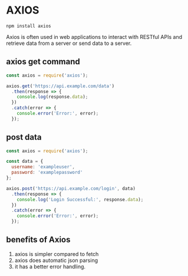 # AXIOS

`npm install axios`

Axios is often used in web applications to interact with RESTful APIs and retrieve data from a server or send data to a server.

## axios get command

```js
const axios = require('axios');

axios.get('https://api.example.com/data')
  .then(response => {
    console.log(response.data);
  })
  .catch(error => {
    console.error('Error:', error);
  });

```

## post data

```js
const axios = require('axios');

const data = {
  username: 'exampleuser',
  password: 'examplepassword'
};

axios.post('https://api.example.com/login', data)
  .then(response => {
    console.log('Login Successful:', response.data);
  })
  .catch(error => {
    console.error('Error:', error);
  });

```

## benefits of Axios

1. axios is simpler compared to fetch
2. axios does automatic json parsing
3. it has a better error handling.


